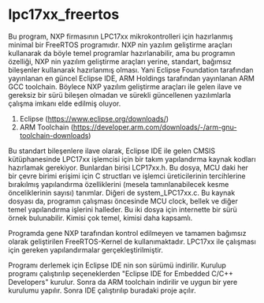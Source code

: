 # lpc17xx_freertos

Bu program, NXP firmasının LPC17xx mikrokontrolleri için hazırlanmış minimal bir FreeRTOS programıdır. NXP nin yazılım geliştirme araçları kullanarak da böyle temel programlar hazırlanabilir, ama bu programın özelliği, NXP nin yazılım geliştirme araçları yerine, standart, bağımsız bileşenler kullanarak hazırlanmış olması. Yani Eclipse Foundation tarafından yayınlanan en güncel Eclipse IDE, ARM Holdings tarafından yayınlanan ARM GCC toolchain. Böylece NXP yazılım geliştirme araçları ile gelen ilave ve gereksiz bir sürü bileşen olmadan ve sürekli güncellenen yazılımlarla çalışma imkanı elde edilmiş oluyor.

1) Eclipse (https://www.eclipse.org/downloads/)
2) ARM Toolchain (https://developer.arm.com/downloads/-/arm-gnu-toolchain-downloads)

Bu standart bileşenlere ilave olarak, Eclipse IDE ile gelen CMSIS kütüphanesinde LPC17xx işlemcisi için bir takım yapılandırma kaynak kodları hazırlamak gerekiyor. Bunlardan birisi LCP17xx.h. Bu dosya, MCU daki her bir çevre birimi erişimi için C structları ve işlemci üreticilerinin tercihlerine bırakılmış yapılandırma özelliklerini (mesela tamınlanabilecek kesme önceliklerinin sayısı) tanımlar. Diğeri de system_LPC17xx.c. Bu kaynak dosyası da, programın çalışması öncesinde MCU clock, bellek ve diğer temel yapılandırma işlerini halleder. Bu iki dosya için internette bir sürü örnek bulunabilir. Kimisi çok temel, kimisi daha kapsamlı.

Programda gene NXP tarafından kontrol edilmeyen ve tamamen bağımsız olarak geliştirilen FreeRTOS-Kernel de kullanımaktadır. LPC17xx ile çalışması için gereken yapılandırmalar gerçekleştirilmiştir.

Programı derlemek için Eclipse IDE nin son sürümü indirilir. Kurulup programı çalıştırılıp seçeneklerden "Eclipse IDE for Embedded C/C++ Developers" kurulur. Sonra da ARM toolchain indirilir ve uygun bir yere kurulumu yapılır. Sonra IDE çalıştırılıp buradaki proje açılır.
